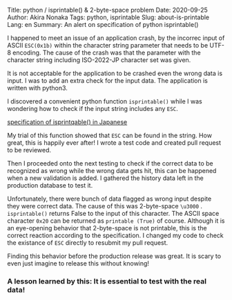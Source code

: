 Title: python / isprintable() & 2-byte-space problem
Date: 2020-09-25
Author: Akira Nonaka
Tags: python, isprintable
Slug: about-is-printable
Lang: en
Summary: An alert on specification of python isprintable() 

I happened to meet an issue of an application crash, by the incorrec input of ASCII `ESC(0x1b)` within the character string parameter
that needs to be UTF-8 encoding.
The cause of the crash was that the parameter with the character string including ISO-2022-JP character set was given.


It is not acceptable for the application to be crashed even the wrong data is input.
I was to add an extra check for the input data. The application is written with python3.

I discovered a convenient python function `isprintable()` while I was wondering how
to check if the input string includes any `ESC`.

[specification of isprintqable() in Japanese](https://docs.python.org/ja/3.7/library/stdtypes.html#str.isprintable)


My trial of this function showed that `ESC` can be found in the string.
How great, this is happily ever after! 
I wrote a test code and created pull request to be reviewed.

Then I proceeded onto the next testing to check if the correct data to be recognized
as wrong while the wrong data gets hit, this can be happened when a new validation is added.
I gathered the history data left in the production database to test it.

Unfortunately, there were bunch of data flagged as wrong input despite they were correct data.
The cause of this was 2-byte-space `\u3000` . `isprintable()` returns False to the input of this character.
The ASCII space character `0x20` can be returned as `printable (True)` of course.
Although it is an eye-opening behavior that 2-byte-space is not printable, 
this is the correct reaction according to the specification.
I changed my code to check the existance of `ESC` directly to resubmit my pull request. 

Finding this behavior before the production release was great.
It is scary to even just imagine to release this without knowing!

### A lesson learned by this: It is essential to test with the real data!
